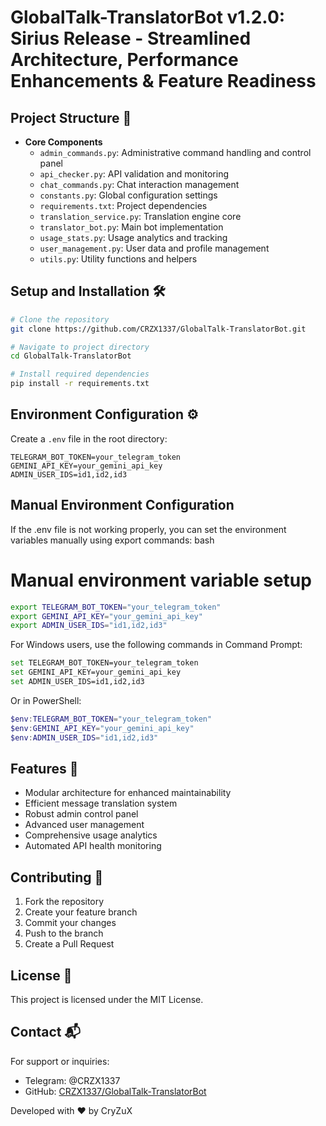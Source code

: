 # GlobalTalk-TranslatorBot v1.2.0: Sirius Release - Streamlined Architecture, Performance Enhancements & Feature Readiness

## Project Structure 📁

- **Core Components**
  - `admin_commands.py`: Administrative command handling and control panel
  - `api_checker.py`: API validation and monitoring
  - `chat_commands.py`: Chat interaction management
  - `constants.py`: Global configuration settings
  - `requirements.txt`: Project dependencies
  - `translation_service.py`: Translation engine core
  - `translator_bot.py`: Main bot implementation
  - `usage_stats.py`: Usage analytics and tracking
  - `user_management.py`: User data and profile management
  - `utils.py`: Utility functions and helpers

## Setup and Installation 🛠️

```bash
# Clone the repository
git clone https://github.com/CRZX1337/GlobalTalk-TranslatorBot.git

# Navigate to project directory
cd GlobalTalk-TranslatorBot

# Install required dependencies
pip install -r requirements.txt
```

## Environment Configuration ⚙️

Create a `.env` file in the root directory:

```env
TELEGRAM_BOT_TOKEN=your_telegram_token
GEMINI_API_KEY=your_gemini_api_key
ADMIN_USER_IDS=id1,id2,id3
```

## Manual Environment Configuration
If the .env file is not working properly, you can set the environment variables manually using export commands:
bash

# Manual environment variable setup
```bash
export TELEGRAM_BOT_TOKEN="your_telegram_token"
export GEMINI_API_KEY="your_gemini_api_key"
export ADMIN_USER_IDS="id1,id2,id3"
```

For Windows users, use the following commands in Command Prompt:
```bash
set TELEGRAM_BOT_TOKEN=your_telegram_token
set GEMINI_API_KEY=your_gemini_api_key
set ADMIN_USER_IDS=id1,id2,id3
```
Or in PowerShell:
```powershell
$env:TELEGRAM_BOT_TOKEN="your_telegram_token"
$env:GEMINI_API_KEY="your_gemini_api_key"
$env:ADMIN_USER_IDS="id1,id2,id3"
```

## Features 🚀

- Modular architecture for enhanced maintainability
- Efficient message translation system
- Robust admin control panel
- Advanced user management
- Comprehensive usage analytics
- Automated API health monitoring

## Contributing 🤝

1. Fork the repository
2. Create your feature branch
3. Commit your changes
4. Push to the branch
5. Create a Pull Request

## License 📄

This project is licensed under the MIT License.

## Contact 📬

For support or inquiries:
- Telegram: @CRZX1337
- GitHub: [CRZX1337/GlobalTalk-TranslatorBot](https://github.com/CRZX1337/GlobalTalk-TranslatorBot)

Developed with ❤️ by CryZuX


